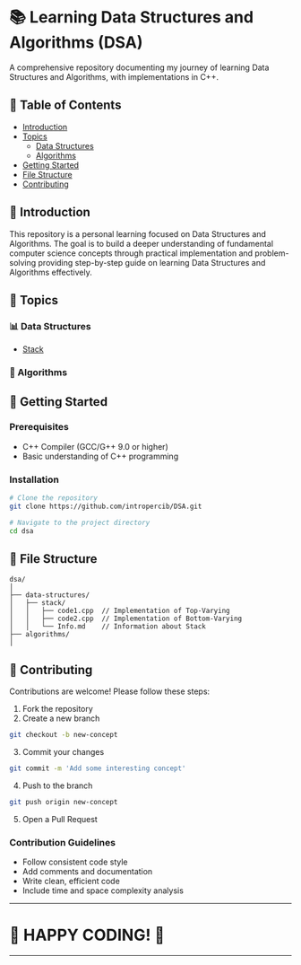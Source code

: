 # 📚 Learning Data Structures and Algorithms (DSA)

A comprehensive repository documenting my journey of learning Data Structures and Algorithms, with implementations in C++.

## 🌟 Table of Contents

- [Introduction](#-introduction)
- [Topics](#-topics)
  - [Data Structures](#-data-structures)
  - [Algorithms](#-algorithms)
- [Getting Started](#-getting-started)
- [File Structure](#-file-structure)
- [Contributing](#-contributing)

## 🎯 Introduction

This repository is a personal learning focused on Data Structures and Algorithms. The goal is to build a deeper understanding of fundamental computer science concepts through practical implementation and problem-solving providing step-by-step guide on learning Data Structures and Algorithms effectively.

## 🧩 Topics

### 📊 Data Structures

- [Stack](/data-structures/stack/)

### 🔬 Algorithms

## 🚀 Getting Started

### Prerequisites

- C++ Compiler (GCC/G++ 9.0 or higher)
- Basic understanding of C++ programming

### Installation

```bash
# Clone the repository
git clone https://github.com/intropercib/DSA.git

# Navigate to the project directory
cd dsa

```

## 📁 File Structure

```
dsa/
│
├── data-structures/
│   ├── stack/
│   │   ├── code1.cpp  // Implementation of Top-Varying
│   │   ├── code2.cpp  // Implementation of Bottom-Varying
│   │   └── Info.md    // Information about Stack
├── algorithms/
│
```

## 🤝 Contributing

Contributions are welcome! Please follow these steps:

1. Fork the repository
2. Create a new branch

```bash
git checkout -b new-concept
```

3. Commit your changes

```bash
git commit -m 'Add some interesting concept'
```

4. Push to the branch

```bash
git push origin new-concept
```

5. Open a Pull Request

### Contribution Guidelines

- Follow consistent code style
- Add comments and documentation
- Write clean, efficient code
- Include time and space complexity analysis

---

# 🚀 HAPPY CODING! 🌈

---

